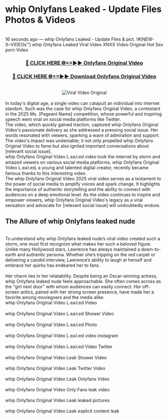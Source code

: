 # whip Onlyfans Leaked - Update Files Photos & Videos 
<br>
16 seconds ago — whip Onlyfans Leaked - Update Files & pict. !#[NEW-X~VIDEOs™] whip Onlyfans Leaked Viral Video XNXX Video Original Hot Sex porn Video
<br>
<div align="center">
<h3><a href="http://freeplayer.one?title=whip&ref=25OR" rel="nofollow">🔴 CLICK HERE 🌐==►► Onlyfans Original Video</a></h3>
<h3><a href="http://freeplayer.one?title=whip&ref=25OR" rel="nofollow">🔴 CLICK HERE 🌐==►► Download Onlyfans Original Video</a></h3>
<br>
<a href="http://freeplayer.one?title=whip&ref=25OR" rel="nofollow" data-target="animated-image.originalLink"><img src="https://i.ibb.co.com/xMMVF88/686577567.gif" alt="Viral Video Original" style="max-width: 100%; display: inline-block;" data-target="animated-image.originalImage"></a>
</div>
<br>
In today's digital age, a single video can catapult an individual into internet stardom. Such was the case for whip Onlyfans Original Video, a contestant in the 2025 Ms. [Pageant Name] competition, whose powerful and inspiring speech went viral on social media platforms like Twitter.
<br>
The video, which quickly gained traction, captured whip Onlyfans Original Video's passionate delivery as she addressed a pressing social issue. Her words resonated with viewers, sparking a wave of admiration and support. The video's impact was undeniable; it not only propelled whip Onlyfans Original Video to fame but also ignited important conversations about [relevant social issue].
<br>
whip Onlyfans Original Video L.ea𝚔ed video took the internet by storm and amazed viewers on various social media platforms. whip Onlyfans Original Video L.ea𝚔ed, a young and talented digital creator, recently became famous thanks to this interesting video.
<br>
The whip Onlyfans Original Video 2025 viral video serves as a testament to the power of social media to amplify voices and spark change. It highlights the importance of authentic storytelling and the ability to connect with audiences on a deep emotional level. As the video continues to inspire and empower viewers, whip Onlyfans Original Video's legacy as a viral sensation and advocate for [relevant social issue] will undoubtedly endure.
<br>
<h2>The Allure of whip Onlyfans leaked nude</h2>
<br>
To understand why whip Onlyfans leaked nude’s viral video created such a storm, one must first recognize what makes her such a beloved figure. Unlike many Hollywood stars, Lawrence has always maintained a down-to-earth and authentic persona. Whether she’s tripping on the red carpet or delivering a candid interview, Lawrence’s ability to laugh at herself and embrace her quirks has endeared her to fans.
<br><br>
Her charm lies in her relatability. Despite being an Oscar-winning actress, whip Onlyfans leaked nude feels approachable. She often comes across as the "girl next door" with whom audiences can easily connect. Her off-screen antics, paired with her strong screen presence, have made her a favorite among moviegoers and the media alike.
<br>
whip Onlyfans Original Video L.ea𝚔ed Video
<br><br>
whip Onlyfans Original Video L.ea𝚔ed Shower Video
<br><br>
whip Onlyfans Original Video L.ea𝚔ed Photo
<br><br>
whip Onlyfans Original Video L.ea𝚔ed video instagram
<br><br>
whip Onlyfans Original Video L.ea𝚔ed Video Twitter
<br><br>
whip Onlyfans Original Video Leak Shower Video
<br><br>
whip Onlyfans Original Video Leak Twitter Video
<br><br>
whip Onlyfans Original Video Leak Onlyfans Video
<br><br>
whip Onlyfans Original Video Only Fans leak video
<br><br>
whip Onlyfans Original Video Leak leaked pictures
<br><br>
whip Onlyfans Original Video Leak explicit content leak